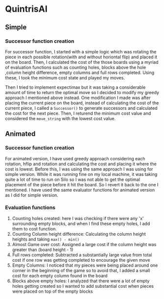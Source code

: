 # QuintrisAI

## Simple

### Successor function creation

For successor function, I started with a simple logic which was rotating the piece in each possible rotation(with and without horiontal flip) and placed it on the board. Then, I calculated the cost of the those boards using a myriad of evaluation functions such as counting holes, blocks above the hole ,column height difference, empty columns and full rows completed. Using these, I took the minimum cost state and played my moves.

Then I tried to implement expectimax but it was taking a considerable amount of time to return the optimal move so I decided to modify my greedy approach I mentioned above instead. One modification I made was after placing the current piece on the board, instead of calculating the cost of the current piece, I called a `Successor()` to generate successors and calculated the cost for the next piece. Then, I returend the minimum cost value and considered the `move_string` with the lowest cost value.   

## Animated

### Successor function creation

For animated version, I have used greedy approach considering each rotation, hflip and rotation and calculating the cost and placing it where the cost is lowest. Before this, I was using the same approach I was using for simple version. While it was running fine on my local machine, it was taking quite a lot of time to run on Silo so I was not able to get the optimal placement of the piece before it hit the board. So I revert it back to the one I mentioned. I have used the same evaluator functions for animated version as I did for simple version. 

### Evaluation functions

1) Counting holes created: here I was checking if there were any 'x' surrounding empty blocks, and when I find these empty holes, I add them to cost function.
2) Counting Column height difference: Calculating the column height heights and taking `max() - min()`
3) Almost Game over cost: Assigned a large cost if the column height was greater than (board height - 1)
3) Full rows completed: Subtracted a substantially large value from total cost if one row was getting completed to encourage the given move
4) Empty Columns: I noticed that my pieces were being placed around one corner in the beginning of the game so to avoid that, I added a small cost for each empty column found in the board
5) Blocks above empty holes: I analyzed that there were a lot of empty holes getting created so I wanted to add substantial cost when pieces were placed on top of the empty blocks
